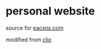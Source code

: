 # personal website
source for [eacxns.com](https://eacxns.com)

modified from [clio](https://github.com/danromero/clio)
